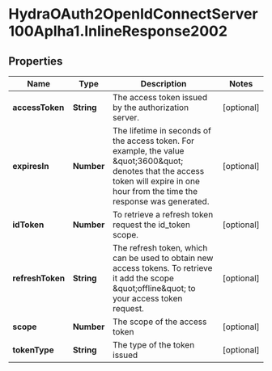 # HydraOAuth2OpenIdConnectServer100Aplha1.InlineResponse2002

## Properties
Name | Type | Description | Notes
------------ | ------------- | ------------- | -------------
**accessToken** | **String** | The access token issued by the authorization server. | [optional] 
**expiresIn** | **Number** | The lifetime in seconds of the access token.  For example, the value \&quot;3600\&quot; denotes that the access token will expire in one hour from the time the response was generated. | [optional] 
**idToken** | **Number** | To retrieve a refresh token request the id_token scope. | [optional] 
**refreshToken** | **String** | The refresh token, which can be used to obtain new access tokens. To retrieve it add the scope \&quot;offline\&quot; to your access token request. | [optional] 
**scope** | **Number** | The scope of the access token | [optional] 
**tokenType** | **String** | The type of the token issued | [optional] 


